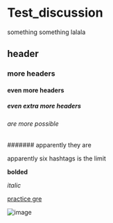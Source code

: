# Test_discussion
something something lalala

## header 

### more headers

#### even more headers

##### even extra more headers

###### are more possible

####### apparently they are

apparently six hashtags is the limit

**bolded**

*italic*

[practice gre](https://www.mometrix.com/academy/gre-verbal-practice-test/)

![image](https://user-images.githubusercontent.com/130167737/230637847-dcd083f6-362a-4fa3-902d-894f9d076a47.png)
